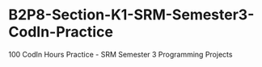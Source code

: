 # B2P8-Section-K1-SRM-Semester3-CodIn-Practice
100 CodIn Hours Practice - SRM Semester 3 Programming Projects
